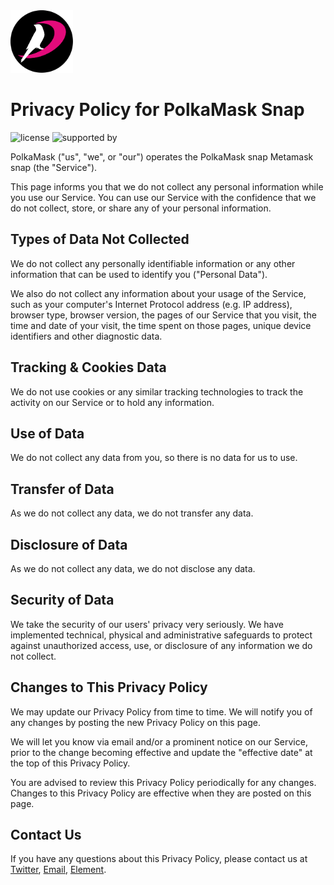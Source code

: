 <img src="https://raw.githubusercontent.com/Nick-1979/PolkadotJsPlusPictures/main/polkagate/logo/534b.PNG" data-canonical-src="https://raw.githubusercontent.com/Nick-1979/PolkadotJsPlusPictures/main/polkagate/logo/534b.PNG" width="100" height="100" />

# Privacy Policy for PolkaMask Snap
![license](https://img.shields.io/badge/License-Apache%202.0-blue?logo=apache&style=flat-square)
![supported by](https://img.shields.io/badge/Supported%20by-W3F-%20black?logo=polkadot&style=flat-square)

PolkaMask ("us", "we", or "our") operates the PolkaMask snap Metamask snap (the "Service").

This page informs you that we do not collect any personal information while you use our Service. You can use our Service with the confidence that we do not collect, store, or share any of your personal information.

## Types of Data Not Collected
We do not collect any personally identifiable information or any other information that can be used to identify you ("Personal Data").

We also do not collect any information about your usage of the Service, such as your computer's Internet Protocol address (e.g. IP address), browser type, browser version, the pages of our Service that you visit, the time and date of your visit, the time spent on those pages, unique device identifiers and other diagnostic data.

## Tracking & Cookies Data
We do not use cookies or any similar tracking technologies to track the activity on our Service or to hold any information.

## Use of Data
We do not collect any data from you, so there is no data for us to use.

## Transfer of Data
As we do not collect any data, we do not transfer any data.

## Disclosure of Data
As we do not collect any data, we do not disclose any data.

## Security of Data
We take the security of our users' privacy very seriously. We have implemented technical, physical and administrative safeguards to protect against unauthorized access, use, or disclosure of any information we do not collect.

## Changes to This Privacy Policy
We may update our Privacy Policy from time to time. We will notify you of any changes by posting the new Privacy Policy on this page.

We will let you know via email and/or a prominent notice on our Service, prior to the change becoming effective and update the "effective date" at the top of this Privacy Policy.

You are advised to review this Privacy Policy periodically for any changes. Changes to this Privacy Policy are effective when they are posted on this page.

## Contact Us
If you have any questions about this Privacy Policy, please contact us at [Twitter](https://twitter.com/polkagate), [Email](mailto:polkagate@outlook.com), [Element](https://matrix.to/#/%23polkagate:matrix.org).
